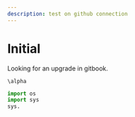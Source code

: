 ```yaml
---
description: test on github connection
---
```


# Initial

Looking for an upgrade in gitbook.



 `\alpha` 

```python
import os
import sys
sys.
```

